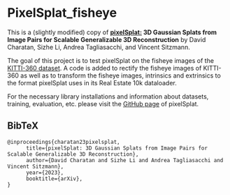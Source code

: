# PixelSplat_fisheye

This is a (slightly modified) copy of **[pixelSplat:](https://github.com/dcharatan/pixelsplat) 3D Gaussian Splats from Image Pairs for Scalable Generalizable 3D Reconstruction** by David Charatan, Sizhe Li, Andrea Tagliasacchi, and Vincent Sitzmann.

The goal of this project is to test pixelSplat on the fisheye images of the [KITTI-360 dataset](https://www.cvlibs.net/datasets/kitti-360/). A code is added to rectify the fisheye images of KITTI-360 as well as to transform the fisheye images, intrinsics and extrinsics to the format pixelSplat uses in its Real Estate 10k dataloader.

For the necessary library installations and information about datasets, training, evaluation, etc. please visit the [GitHub page](https://github.com/dcharatan/pixelsplat) of pixelSplat.


## BibTeX

```
@inproceedings{charatan23pixelsplat,
      title={pixelSplat: 3D Gaussian Splats from Image Pairs for Scalable Generalizable 3D Reconstruction},
      author={David Charatan and Sizhe Li and Andrea Tagliasacchi and Vincent Sitzmann},
      year={2023},
      booktitle={arXiv},
}
```
